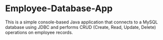 # Employee-Database-App
This is a simple console-based Java application that connects to a MySQL database using JDBC and performs CRUD (Create, Read, Update, Delete) operations on employee records.
